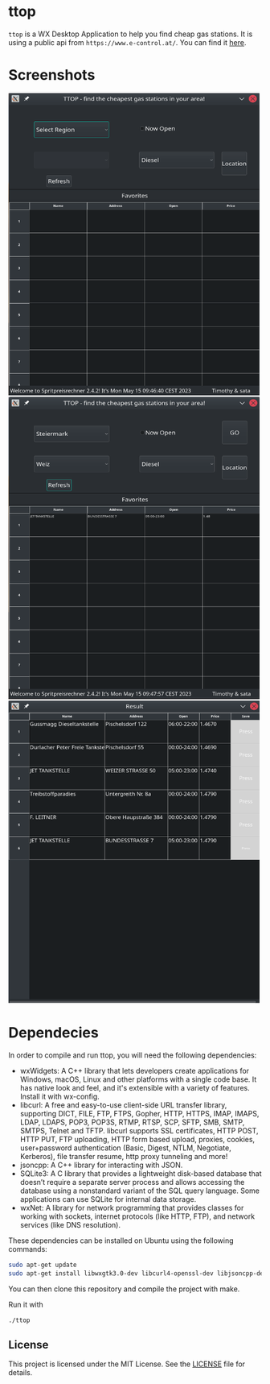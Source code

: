 # ttop

`ttop` is a WX Desktop Application to help you find cheap gas stations. It is using a public api from `https://www.e-control.at/`.
You can find it [here](https://api.e-control.at/sprit/1.0/doc/index.html?url=https://api.e-control.at/sprit/1.0/api-docs%3Fgroup%3Dpublic-api#/ping/pingUsingGET_3).

# Screenshots

<img src="./screenshots/Screenshot_20230515_094655.png" width="500" height="600">
<img src="./screenshots/Screenshot_20230515_094837.png" width="500" height="600">
<img src="./screenshots/Screenshot_20230515_094822.png" width="500" height="600">

# Dependecies

In order to compile and run ttop, you will need the following dependencies:

- wxWidgets: A C++ library that lets developers create applications for Windows, macOS, Linux and other platforms with a single code base. It has native look and feel, and it's extensible with a variety of features. Install it with wx-config.
- libcurl: A free and easy-to-use client-side URL transfer library, supporting DICT, FILE, FTP, FTPS, Gopher, HTTP, HTTPS, IMAP, IMAPS, LDAP, LDAPS, POP3, POP3S, RTMP, RTSP, SCP, SFTP, SMB, SMTP, SMTPS, Telnet and TFTP. libcurl supports SSL certificates, HTTP POST, HTTP PUT, FTP uploading, HTTP form based upload, proxies, cookies, user+password authentication (Basic, Digest, NTLM, Negotiate, Kerberos), file transfer resume, http proxy tunneling and more!
- jsoncpp: A C++ library for interacting with JSON.
- SQLite3: A C library that provides a lightweight disk-based database that doesn’t require a separate server process and allows accessing the database using a nonstandard variant of the SQL query language. Some applications can use SQLite for internal data storage.
- wxNet: A library for network programming that provides classes for working with sockets, internet protocols (like HTTP, FTP), and network services (like DNS resolution).

These dependencies can be installed on Ubuntu using the following commands:


```sh
sudo apt-get update
sudo apt-get install libwxgtk3.0-dev libcurl4-openssl-dev libjsoncpp-dev sqlite3 libsqlite3-dev
```

You can then clone this repository and compile the project with make.

Run it with

```
./ttop
```


## License

This project is licensed under the MIT License. See the [LICENSE](LICENSE) file for details.

